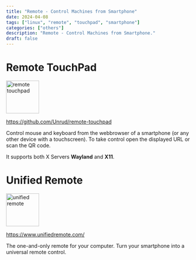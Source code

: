 ```yaml
---
title: "Remote - Control Machines from Smartphone"
date: 2024-04-08
tags: ["linux", "remote", "touchpad", "smartphone"]
categories: ["others"]
description: "Remote - Control Machines from Smartphone."
draft: false
---
```


# Remote TouchPad

<img src="https://dl.flathub.org/repo/appstream/x86_64/icons/128x128/com.github.unrud.RemoteTouchpad.png" alt="remote touchpad" width="90" height="90">

https://github.com/Unrud/remote-touchpad

Control mouse and keyboard from the webbrowser of a smartphone (or any other device with a touchscreen). To take control open the displayed URL or scan the QR code.

It supports both X Servers **Wayland** and **X11**.

# Unified Remote

<img src="https://play-lh.googleusercontent.com/0Tz2uTthM78_Z7TWC0tEWkoSetmudHFJKtHt7_0hEtdjoXrk2wqGkO9V1lWmFIzX1ww" alt="unified remote" width="90" height="90">

https://www.unifiedremote.com/

The one-and-only remote for your computer.
Turn your smartphone into a universal remote control.
